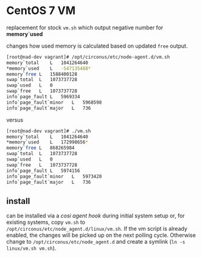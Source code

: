 # CentOS 7 VM

replacement for stock `vm.sh` which output negative number for **memory`used**

changes how used memory is calculated based on updated `free` output.

```sh
[root@nad-dev vagrant]# /opt/circonus/etc/node-agent.d/vm.sh
memory`total	L	1041264640
*memory`used	L	-547135488*
memory`free	L	1588400128
swap`total	L	1073737728
swap`used	L	0
swap`free	L	1073737728
info`page_fault	L	5969334
info`page_fault`minor	L	5968598
info`page_fault`major	L	736
```

versus

```sh
[root@nad-dev vagrant]# ./vm.sh
memory`total	L	1041264640
*memory`used	L	172998656*
memory`free	L	868265984
swap`total	L	1073737728
swap`used	L	0
swap`free	L	1073737728
info`page_fault	L	5974156
info`page_fault`minor	L	5973420
info`page_fault`major	L	736
```

## install

can be installed via a _cosi agent hook_ during initial system setup or, for existing systems, copy `vm.sh` to `/opt/circonus/etc/node_agent.d/linux/vm.sh`. If the vm script is already enabled, the changes will be picked up on the next polling cycle. Otherwise change to `/opt/circonus/etc/node_agent.d` and create a symlink (`ln -s linux/vm.sh vm.sh`).

